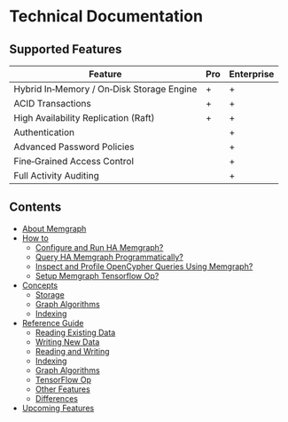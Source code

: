 # Technical Documentation

## Supported Features

Feature                                               | Pro | Enterprise
------------------------------------------------------|-----|-----------
Hybrid In&#8209;Memory / On&#8209;Disk Storage Engine |  +  |     +
ACID Transactions                                     |  +  |     +
High Availability Replication (Raft)                  |  +  |     +
Authentication                                        |     |     +
Advanced Password Policies                            |     |     +
Fine&#8209;Grained Access Control                     |     |     +
Full Activity Auditing                                |     |     +

[//]: # (When adding a new documentation file, please add it to the list)

## Contents

  * [About Memgraph](#about-memgraph)
  * [How to](how_to_guides/how-to-guides-overview.md)
    * [Configure and Run HA Memgraph?](how_to_guides/configure-and-run-ha-memgraph.md)
    * [Query HA Memgraph Programmatically?](how_to_guides/query-ha-memgraph-programmatically.md)
    * [Inspect and Profile OpenCypher Queries Using Memgraph?](how_to_guides/explain-profile.md)
    * [Setup Memgraph Tensorflow Op?](how_to_guides/tensorflow-setup.md)
  * [Concepts](concepts/concepts-overview.md)
    * [Storage](concepts/storage.md)
    * [Graph Algorithms](concepts/graph-algorithms.md)
    * [Indexing](concepts/indexing.md)
  * [Reference Guide](reference_guide/reference-overview.md)
    * [Reading Existing Data](reference_guide/reading-existing-data.md)
    * [Writing New Data](reference_guide/writing-new-data.md)
    * [Reading and Writing](reference_guide/reading-and-writing.md)
    * [Indexing](reference_guide/indexing.md)
    * [Graph Algorithms](reference_guide/graph-algorithms.md)
    * [TensorFlow Op](reference_guide/tensorflow.md)
    * [Other Features](reference_guide/other-features.md)
    * [Differences](reference_guide/differences.md)
  * [Upcoming Features](upcoming-features.md)

[//]: # (Nothing should go below the contents section)
